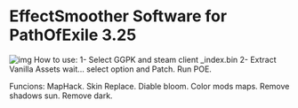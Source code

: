 # EffectSmoother Software for PathOfExile 3.25

![img](https://github.com/user-attachments/assets/1cd240e4-1fcd-439b-a49c-0f47cddda185)
How to use:
1- Select GGPK and steam client _index.bin
2- Extract Vanilla Assets
wait...
select option and Patch.
Run POE.

Funcions:
MapHack.
Skin Replace.
Diable bloom.
Color mods maps.
Remove shadows sun.
Remove dark.


